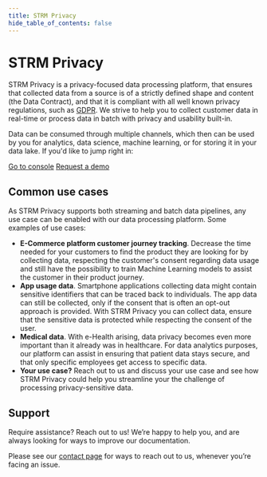 ```yaml
---
title: STRM Privacy
hide_table_of_contents: false
---
```


# STRM Privacy

STRM Privacy is a privacy-focused data processing platform, that ensures that collected
data from a source is of a strictly defined shape and content (the Data Contract), and that
it is compliant with all well known privacy regulations, such as
[GDPR](https://gdpr.eu/). We strive to help you to collect customer data
in real-time or process data in batch with privacy and usability built-in.

Data can be consumed through multiple channels, which then can be used
by you for analytics, data science, machine learning, or for storing it
in your data lake. If you'd like to jump right in:

<div>
  <a class="button button_light" href="https://console.strmprivacy.io" target="_blank">Go to console</a>
  <a class="button button_dark" href="https://strmprivacy.io/request-demo/" target="_blank">Request a demo</a>
</div>

## Common use cases

As STRM Privacy supports both streaming and batch data pipelines, any use case can be enabled with our data processing
platform. Some examples of use cases:

* **E-Commerce platform customer journey tracking**. Decrease the time needed for your customers to find the product
  they are looking for by collecting data, respecting the customer's consent regarding data usage and still have the
  possibility to train Machine Learning models to assist the customer in their product journey.
* **App usage data**. Smartphone applications collecting data might contain sensitive identifiers that can be traced
  back to individuals. The app data can still be collected, only if the consent that is often an opt-out approach is
  provided. With STRM Privacy you can collect data, ensure that the sensitive data is protected while respecting the
  consent of the user.
* **Medical data**. With e-Health arising, data privacy becomes even more important than it already was in healthcare.
  For data analytics purposes, our platform can assist in ensuring that patient data stays secure, and that only
  specific employees get access to specific data.
* **Your use case?** Reach out to us and discuss your use case and see how STRM Privacy could help you streamline your
  the challenge of processing privacy-sensitive data.

## Support

Require assistance? Reach out to us! We’re happy to help you, and are always looking for ways to improve our
documentation.

Please see our [contact page](/05-contact/index.md) for ways to reach out
to us, whenever you’re facing an issue.

